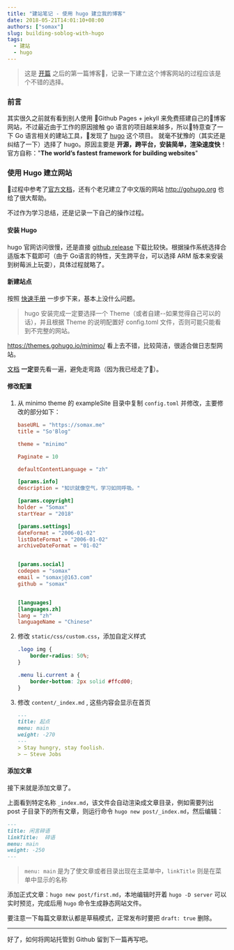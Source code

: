 ```yaml
---
title: "建站笔记 - 使用 hugo 建立我的博客"
date: 2018-05-21T14:01:10+08:00
authors: ["somax"]
slug: building-soblog-with-hugo
tags:
  - 建站
  - hugo
---
```


> 这是 [开篇](/post/first/) 之后的第一篇博客，记录一下建立这个博客网站的过程应该是个不错的选择。

### 前言
其实很久之前就有看到别人使用 Github Pages + jekyll 来免费搭建自己的博客网站，不过最近由于工作的原因接触 go 语言的项目越来越多，所以特意查了一下 Go 语言相关的建站工具，发现了 [hugo](http://gohugo.io) 这个项目。 就毫不犹豫的（其实还是纠结了一下）选择了 hugo。原因主要是 **开源，跨平台，安装简单，渲染速度快**！官方自称："**The world’s fastest framework for building websites**"

### 使用 Hugo 建立网站
过程中参考了[官方文档](http://gohugo.io/documentation/)，还有个老兄建立了中文版的网站 http://gohugo.org 也给了很大帮助。

不过作为学习总结，还是记录一下自己的操作过程。

#### 安装 Hugo

hugo 官网访问很慢，还是直接 [github release](https://github.com/gohugoio/hugo/releases) 下载比较快。根据操作系统选择合适版本下载即可（由于 Go语言的特性，天生跨平台，可以选择 ARM 版本来安装到树莓派上玩耍），具体过程就略了。


#### 新建站点

按照 [快速手册](https://gohugo.io/getting-started/quick-start/) 一步步下来，基本上没什么问题。

> hugo 安装完成一定要选择一个 Theme（或者自建--如果觉得自己可以的话），并且根据 Theme 的说明配置好 config.toml 文件，否则可能只能看到不完整的网站。

https://themes.gohugo.io/minimo/ 看上去不错，比较简洁，很适合做日志型网站。

[文档](https://minimo.netlify.com/docs/installation/) **一定**要先看一遍，避免走弯路（因为我已经走了🕺）。

#### 修改配置
1. 从 minimo theme 的 exampleSite 目录中复制 `config.toml` 并修改，主要修改的部分如下：

    ```toml
    baseURL = "https://somax.me"
    title = "So'Blog"

    theme = "minimo"

    Paginate = 10

    defaultContentLanguage = "zh"

    [params.info]
    description = "知识就像空气，学习如同呼吸。"

    [params.copyright]
    holder = "Somax"
    startYear = "2018"

    [params.settings]
    dateFormat = "2006-01-02"
    listDateFormat = "2006-01-02"
    archiveDateFormat = "01-02"


    [params.social]
    codepen = "somax"
    email = "somaxj@163.com"
    github = "somax"


    [languages]
    [languages.zh]
    lang = "zh"
    languageName = "Chinese"


    ```
1. 修改 `static/css/custom.css`，添加自定义样式
    ```css
    .logo img {
        border-radius: 50%;
    }

    .menu li.current a {
        border-bottom: 2px solid #ffcd00;
    }
    ```

1. 修改 `content/_index.md` , 这些内容会显示在首页

    ```markdown
    ---
    title: 起点
    menu: main
    weight: -270
    ---
    > Stay hungry, stay foolish.
    > — Steve Jobs

    ```

#### 添加文章

接下来就是添加文章了。

上面看到特定名称 `_index.md`，该文件会自动渲染成文章目录，例如需要列出 post 子目录下的所有文章，则运行命令 `hugo new post/_index.md`，然后编辑：
```md
---
title: 闲言碎语
linkTitle:  碎语
menu: main
weight: -250
---

```
> `menu: main` 是为了使文章或者目录出现在主菜单中，`linkTitle` 则是在菜单中显示的名称

添加正式文章：`hugo new post/first.md`，本地编辑时开着 `hugo -D server` 可以实时预览，完成后用 `hugo` 命令生成静态网站文件。

要注意一下每篇文章默认都是草稿模式，正常发布时要把 `draft: true` 删除。


---
好了，如何将网站托管到 Github 留到下一篇再写吧。